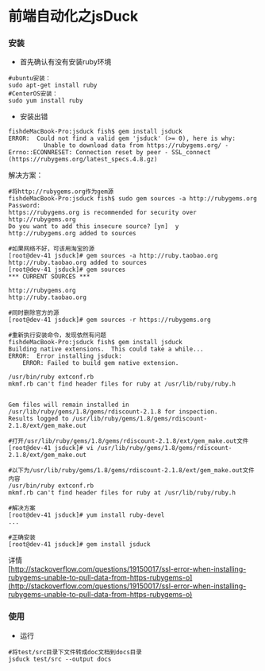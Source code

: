 # 前端自动化之jsDuck
  
### 安装
- 首先确认有没有安装ruby环境
```linux
#ubuntu安装：
sudo apt-get install ruby
#CenterOS安装：
sudo yum install ruby
```
- 安装出错
``` linux
fishdeMacBook-Pro:jsduck fish$ gem install jsduck
ERROR:  Could not find a valid gem 'jsduck' (>= 0), here is why:
          Unable to download data from https://rubygems.org/ - Errno::ECONNRESET: Connection reset by peer - SSL_connect (https://rubygems.org/latest_specs.4.8.gz)
````
解决方案：
```linux
#将http://rubygems.org作为gem源
fishdeMacBook-Pro:jsduck fish$ sudo gem sources -a http://rubygems.org
Password:
https://rubygems.org is recommended for security over http://rubygems.org
Do you want to add this insecure source? [yn]  y
http://rubygems.org added to sources

#如果网络不好，可该用淘宝的源
[root@dev-41 jsduck]# gem sources -a http://ruby.taobao.org
http://ruby.taobao.org added to sources
[root@dev-41 jsduck]# gem sources
*** CURRENT SOURCES ***

http://rubygems.org
http://ruby.taobao.org

#同时删除官方的源
[root@dev-41 jsduck]# gem sources -r https://rubygems.org

#重新执行安装命令，发现依然有问题
fishdeMacBook-Pro:jsduck fish$ gem install jsduck
Building native extensions.  This could take a while...
ERROR:  Error installing jsduck:
	ERROR: Failed to build gem native extension.

/usr/bin/ruby extconf.rb
mkmf.rb can't find header files for ruby at /usr/lib/ruby/ruby.h


Gem files will remain installed in /usr/lib/ruby/gems/1.8/gems/rdiscount-2.1.8 for inspection.
Results logged to /usr/lib/ruby/gems/1.8/gems/rdiscount-2.1.8/ext/gem_make.out

#打开/usr/lib/ruby/gems/1.8/gems/rdiscount-2.1.8/ext/gem_make.out文件
[root@dev-41 jsduck]# vi /usr/lib/ruby/gems/1.8/gems/rdiscount-2.1.8/ext/gem_make.out

#以下为/usr/lib/ruby/gems/1.8/gems/rdiscount-2.1.8/ext/gem_make.out文件内容
/usr/bin/ruby extconf.rb
mkmf.rb can't find header files for ruby at /usr/lib/ruby/ruby.h

#解决方案
[root@dev-41 jsduck]# yum install ruby-devel
...

#正确安装
[root@dev-41 jsduck]# gem install jsduck
```
详情  
[http://stackoverflow.com/questions/19150017/ssl-error-when-installing-rubygems-unable-to-pull-data-from-https-rubygems-o](http://stackoverflow.com/questions/19150017/ssl-error-when-installing-rubygems-unable-to-pull-data-from-https-rubygems-o)

### 使用
- 运行
```linux
#将test/src目录下文件转成doc文档到docs目录
jsduck test/src --output docs


```
